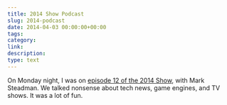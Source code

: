 ```yaml
---
title: 2014 Show Podcast
slug: 2014-podcast
date: 2014-04-03 00:00:00+00:00
tags:
category:
link:
description:
type: text
---
```


On Monday night, I was on <a href="http://poddle.fm/2014/12/">episode 12 of the 2014 Show</a>, with Mark Steadman. We talked nonsense about tech news, game engines, and TV shows. It was a lot of fun.
        
            